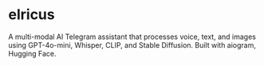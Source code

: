 # elricus
A multi-modal AI Telegram assistant that processes voice, text, and images using GPT-4o-mini, Whisper, CLIP, and Stable Diffusion. Built with aiogram, Hugging Face.
